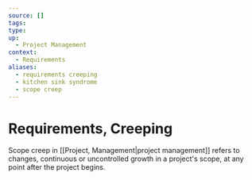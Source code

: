 ```yaml
---
source: []
tags: 
type:
up:
  - Project Management
context:
  - Requirements
aliases:
  - requirements creeping
  - kitchen sink syndrome
  - scope creep
---
```


# Requirements, Creeping

Scope creep in [[Project, Management|project management]] refers to changes, continuous or uncontrolled growth in a project's scope, at any point after the project begins.
